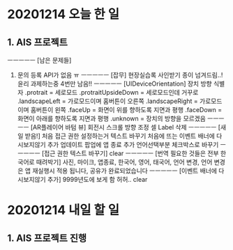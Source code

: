 # 20201214 오늘 한 일
## 1. AIS 프로젝트
ㅡㅡㅡㅡㅡ
[남은 문제들]
1. 문의 등록
API가 없음 ㅠ
ㅡㅡㅡㅡㅡ
[잡무]
현장실습록 사인받기 종이 넘겨드림..!
윤리 과제하는중 4번만 남음!!
ㅡㅡㅡㅡㅡ
 [UIDeviceOrientation]
 장치 방향 식별자
 .protrait = 세로모드
 .protraitUpsideDown = 세로모드인데 거꾸로
 .landscapeLeft = 가로모드이며 홈버튼이 오른쪽
 .landscapeRight = 가로모드이며 홈버튼이 왼쪽
 .faceUp = 화면이 위를 향하도록 지면과 평행
 .faceDown  = 화면이 아래를 향하도록 지면과 평행
 .unknown = 장치의 방향을 모르겠음
 ㅡㅡㅡㅡㅡ
 [AR플레이어 바텀 뷰]
 회전시 스크롤 방향 조정
 셀 Label 삭제
 ㅡㅡㅡㅡㅡ
 [새 일 받음!]
 처음 접근 권한 설정하는거 텍스트 바꾸기
 처음에 뜨는 이벤트 배너에 다시보지않기 추가
 업데이트 팝업에 앱 종료 추가
 언어선택부분 체크박스로 바꾸기
 ㅡㅡㅡㅡㅡ
 [접근 권한 텍스트 바꾸기]
 clear
 ㅡㅡㅡㅡㅡ
 [번역 필요한 것들은 전부 한국어로 때려박기]
 사진, 마이크, 앱종료, 한국어, 영어, 태국어, 언어 변경, 언어 변경은 앱 재실행시 적용 됩니다, 공유가 완료되었습니다
 ㅡㅡㅡㅡㅡ
 [이벤트 배너에 다시보지않기 추가]
 9999년도에 보게 함 허허..
 clear
 
# 20201214 내일 할 일
## 1. AIS 프로젝트 진행


